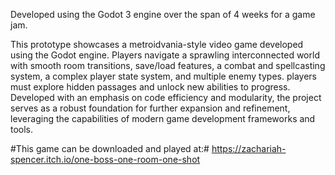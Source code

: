 Developed using the Godot 3 engine over the span of 4 weeks for a game jam.

This prototype showcases a metroidvania-style video game developed using the Godot engine. Players navigate a sprawling interconnected world with smooth room transitions, save/load features, a combat and spellcasting system, a complex player state system, 
and multiple enemy types. players must explore hidden passages and unlock new abilities to progress. Developed with an emphasis on code efficiency and modularity, the project serves as a robust foundation for further expansion and refinement, 
leveraging the capabilities of modern game development frameworks and tools.

#This game can be downloaded and played at:#
https://zachariah-spencer.itch.io/one-boss-one-room-one-shot

